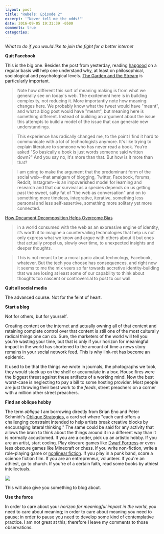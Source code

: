 ```yaml
---
layout: post
title: "Rebels: Episode 2"
excerpt: '"Never tell me the odds!"'
date: 2016-09-05 19:31:39 -0500
comments: true
categories: 
---
```


_What to do if you would like to join the fight for a better internet_

**Quit Facebook**

This is the big one. Besides the post from yesterday, reading [hapgood](https://hapgood.us/) on a regular basis will help one understand why, at least on philosophical, sociological and psychological levels. [The Garden and the Stream](https://hapgood.us/2015/10/17/the-garden-and-the-stream-a-technopastoral/) is particularly important.

> Note how different this sort of meaning making is from what we generally see on today's web. The excitement here is in building complexity, not reducing it. More importantly note how meaning changes here. We probably know what the tweet would have "meant", and what a blog post would have "meant", but meaning here is something different. Instead of building an argument about the issue this attempts to build a model of the issue that can generate new understandings.

> This experience has radically changed me, to the point I find it hard to communicate with a lot of technologists anymore. It's like trying to explain literature to someone who has never read a book. You’re asked "So basically a book is just words someone said written down?" And you say no, it's more than that. But how is it more than that?

> I am going to make the argument that the predominant form of the social web--that amalgam of blogging, Twitter, Facebook, forums, Reddit, Instagram--is an impoverished model for learning and research and that our survival as a species depends on us getting past the sweet, salty fat of "the web as conversation" and on to something more timeless, integrative, iterative, something less personal and less self-assertive, something more solitary yet more connected.

[How Document Decomposition Helps Overcome Bias](https://hapgood.us/2016/09/04/how-document-decomposition-helps-overcome-bias/)

> in a world consumed with the web as an expressive engine of identity, it’s worth it to imagine a countervailing technologies that help us not only express what we know and argue with others about it but ones that actually propel us, slowly over time, to unexpected insights and deeper thoughts.

> This is not meant to be a moral panic about technology, Facebook, whatever. But the tech you choose has consequences, and right now it seems to me the mix veers so far towards accretive identity-building that we are losing at least some of our capability to think about thoughts too nascent or controversial to post to our wall.

**Quit all social media**

The advanced course. Not for the feint of heart.

**Start a blog**

Not for others, but for yourself.

Creating content on the internet and actually owning all of that content and retaining complete control over that content is still one of the most culturally radical things one can do. Sure, the marketers of the world will tell you you're wasting your time, but that is only if your horizon for meaningful impact in the world has shortened to the amount of time a news story remains in your social network feed. This is why link-rot has become an epidemic. 

It used to be that the things we wrote in journals, the photographs we took, they would stack up on the shelf or accumulate in a box. House fires were the biggest threat against these artifacts of a working mind. Now the best worst-case is neglecting to pay a bill to some hosting provider. Most people are just throwing their best work to the _feeds_, street preachers on a corner with a million other street preachers.

**Find an oblique hobby**

The term _oblique_ I am borrowing directly from Brian Eno and Peter Schmidt's [Oblique Strategies](https://en.wikipedia.org/wiki/Oblique_Strategies), a card set where "each card offers a challenging constraint intended to help artists break creative blocks by encouraging lateral thinking." The same could be said for any activity that allows the brain to think about the things around it in a different way than it is normally accustomed. If you are a coder, pick up an artistic hobby. If you are an artist, start coding. Play obscure games like [Dwarf Fortress](https://en.wikipedia.org/wiki/Dwarf_Fortress) or even less obscure games like Minecraft or chess. If you write non-fiction, write a role-playing game or [nonlinear fiction](https://en.wikipedia.org/wiki/Nonlinear_narrative). If you play in a punk band, score a science fiction film. If you are an entrepreneur, volunteer. If you're an athiest, go to church. If you're of a certain faith, read some books by athiest intellectuals. 

![]({{site.url}}/assets/2016/09/oblique.png)

This will also give you something to blog about.

**Use the force**

In order to care about your _horizon for meaningful impact in the world_, you need to care about meaning; in order to care about meaning you need to pause; in order to pause you need to develop some kind of contemplative practice. I am not great at this; therefore I leave my comments to those observations.
